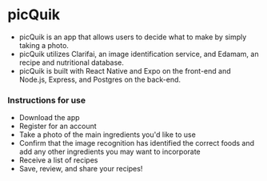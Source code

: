 # picQuik

* picQuik is an app that allows users to decide what to make by simply taking a photo.
* picQuik utilizes Clarifai, an image identification service, and Edamam, an recipe and nutritional database.
* picQuik is built with React Native and Expo on the front-end and Node.js, Express, and Postgres on the back-end.



### Instructions for use

* Download the app
* Register for an account
* Take a photo of the main ingredients you'd like to use
* Confirm that the image recognition has identified the correct foods and add any other ingredients you may want to incorporate
* Receive a list of recipes
* Save, review, and share your recipes!


